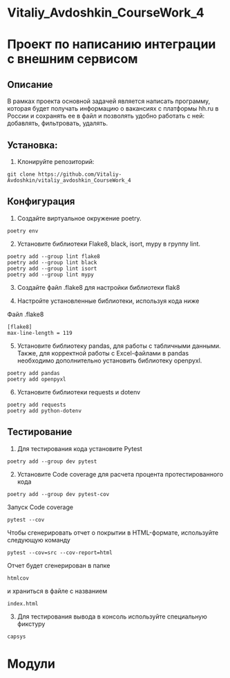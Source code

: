 # Vitaliy_Avdoshkin_CourseWork_4

# Проект по написанию интеграции с внешним сервисом

## Описание

В рамках проекта основной задачей является написать программу,
которая будет получать информацию о вакансиях с платформы hh.ru в России
и сохранять ее в файл и позволять удобно работать с ней: добавлять, фильтровать, удалять.

## Установка:

1. Клонируйте репозиторий:

```
git clone https://github.com/Vitaliy-Avdoshkin/vitaliy_avdoshkin_CourseWork_4
```
## Конфигурация
1. Создайте виртуальное окружение poetry.

```
poetry env
```

2. Установите библиотеки Flake8, black, isort, mypy в группу lint.

```commandline
poetry add --group lint flake8
poetry add --group lint black
poetry add --group lint isort
poetry add --group lint mypy
```

3. Создайте файл .flake8 для настройки библиотеки flak8


4. Настройте установленные библиотеки, используя кода ниже

Файл .flake8

```
[flake8]
max-line-length = 119
```

5. Установите библиотеку pandas, для работы с табличными данными.
Также, для корректной работы с Excel-файлами в pandas необходимо
дополнительно установить библиотеку openpyxl.
 
```
poetry add pandas
poetry add openpyxl
```

6. Установите библиотеки requests и dotenv
````commandline
poetry add requests
poetry add python-dotenv
````

## Тестирование

1. Для тестирования кода установите Pytest
```
poetry add --group dev pytest
```
2. Установите Code coverage для расчета процента протестированного кода
```
poetry add --group dev pytest-cov
```
Запуск Code coverage
```commandline
pytest --cov
```
Чтобы сгенерировать отчет о покрытии в HTML-формате, используйте следующую команду
```commandline
pytest --cov=src --cov-report=html
```
Отчет будет сгенерирован в папке
```
htmlcov
```
 и храниться в файле с названием 
```
index.html
```

3. Для тестирования вывода в консоль используйте специальную фикстуру
```
capsys
```

# Модули






